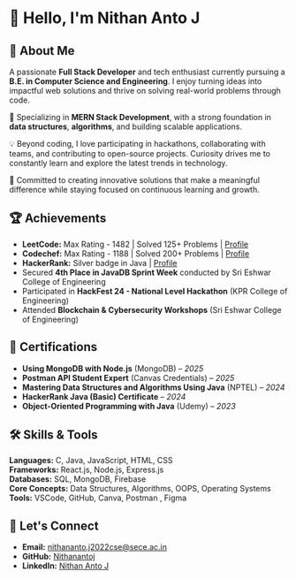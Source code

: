 # 👋 Hello, I'm Nithan Anto J  

## 🌟 About Me  

A passionate **Full Stack Developer** and tech enthusiast currently pursuing a **B.E. in Computer Science and Engineering**. I enjoy turning ideas into impactful web solutions and thrive on solving real-world problems through code.  

🔧 Specializing in **MERN Stack Development**, with a strong foundation in **data structures**, **algorithms**, and building scalable applications.  

💡 Beyond coding, I love participating in hackathons, collaborating with teams, and contributing to open-source projects. Curiosity drives me to constantly learn and explore the latest trends in technology.  

🚀 Committed to creating innovative solutions that make a meaningful difference while staying focused on continuous learning and growth. 


## 🏆 Achievements  
- **LeetCode:** Max Rating - 1482 | Solved 125+ Problems | [Profile](https://leetcode.com/u/nithanantoj55/) 
- **Codechef:** Max Rating - 1188 | Solved 200+ Problems | [Profile](https://www.codechef.com/users/nithanantoj)
- **HackerRank:** Silver badge in Java | [Profile](https://www.hackerrank.com/profile/nithananto_j2021) 
- Secured **4th Place in JavaDB Sprint Week** conducted by Sri Eshwar College of Engineering  
- Participated in **HackFest 24 - National Level Hackathon** (KPR College of Engineering)  
- Attended **Blockchain & Cybersecurity Workshops** (Sri Eshwar College of Engineering)  


## 📜 Certifications  
- **Using MongoDB with Node.js** (MongoDB) – *2025*  
- **Postman API Student Expert** (Canvas Credentials) – *2025*  
- **Mastering Data Structures and Algorithms Using Java** (NPTEL) – *2024*  
- **HackerRank Java (Basic) Certificate** – *2024*  
- **Object-Oriented Programming with Java** (Udemy) – *2023*  


## 🛠️ Skills & Tools  
**Languages:** C, Java, JavaScript, HTML, CSS  
**Frameworks:** React.js, Node.js, Express.js  
**Databases:** SQL, MongoDB, Firebase  
**Core Concepts:** Data Structures, Algorithms, OOPS, Operating Systems  
**Tools:** VSCode, GitHub, Canva, Postman , Figma


## 🔗 Let's Connect  
- **Email:** [nithananto.j2022cse@sece.ac.in](mailto:nithananto.j2022cse@sece.ac.in)  
- **GitHub:** [Nithanantoj](https://github.com/Nithanantoj)  
- **LinkedIn:** [Nithan Anto J](https://www.linkedin.com/in/nithan-jhon-peter-22cs115/)  

